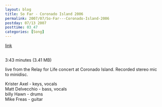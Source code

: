 ```yaml
---
layout: blog
title: So Far - Coronado Island 2006
permalink: 2007/07/So-Far---Coronado-Island-2006
postday: 07/13 2007
posttime: 03_47
categories: [Song]
---
```


<a href="http://kristeraxel.com/media/vault/SO_FAR_coronado06.mp3">link</a>

<br />3:43 minutes (3.41 MB)<p>live from the Relay for Life concert at Coronado Island. Recorded stereo mic to minidisc.</p>
<p>Krister Axel - keys, vocals<br />
Matt Delvecchio - bass, vocals<br />
billy Hawn - drums<br />
Mike Freas - guitar</p>
